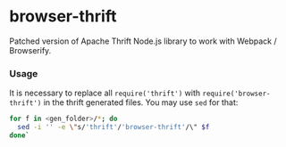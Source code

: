 # browser-thrift

Patched version of Apache Thrift Node.js library to work with Webpack / Browserify.

### Usage
It is necessary to replace all `require('thrift')` with `require('browser-thrift')` in the thrift generated files. You may use `sed` for that:
```sh
for f in <gen_folder>/*; do
  sed -i '' -e \"s/'thrift'/'browser-thrift'/\" $f
done`
```

